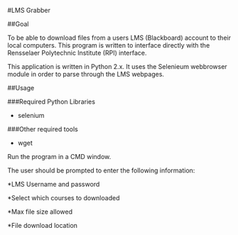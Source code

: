 #LMS Grabber


##Goal

To be able to download files from a users LMS (Blackboard) account to their local computers.
This program is written to interface directly with the Rensselaer Polytechnic Institute  (RPI)
interface.


This application is written in Python 2.x.  It uses the Selenieum webbrowser module
in order to parse through the LMS webpages.




##Usage

###Required Python Libraries

* selenium


###Other required tools

* wget


Run the program in a CMD window.

The user should be prompted to enter the following information:

*LMS Username and password

*Select which courses to downloaded

*Max file size allowed

*File download location
